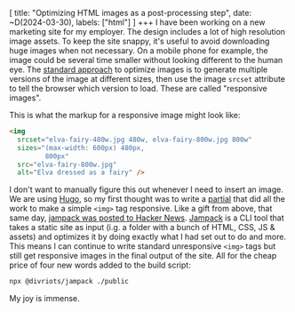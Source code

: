[
    title: "Optimizing HTML images as a post-processing step",
    date: ~D(2024-03-30),
    labels: ["html"]
]
+++
I have been working on a new marketing site for my employer. The design includes a lot of high resolution image assets. To keep the site snappy, it's useful to avoid downloading huge images when not necessary. On a mobile phone for example, the image could be several time smaller without looking different to the human eye. The [standard approach](https://developer.mozilla.org/en-US/docs/Learn/HTML/Multimedia_and_embedding/Responsive_images) to optimize images is to generate multiple versions of the image at different sizes, then use the image `srcset` attribute to tell the browser which version to load. These are called "responsive images".

This is what the markup for a responsive image might look like:
```html
<img
  srcset="elva-fairy-480w.jpg 480w, elva-fairy-800w.jpg 800w"
  sizes="(max-width: 600px) 480px,
         800px"
  src="elva-fairy-800w.jpg"
  alt="Elva dressed as a fairy" />

```
I don't want to manually figure this out whenever I need to insert an image. We are using [Hugo](https://gohugo.io/), so my first thought was to write a [partial](https://gohugo.io/templates/partials/) that did all the work to make a simple `<img>` tag responsive. Like a gift from above, that same day, [jampack was posted to Hacker News](https://news.ycombinator.com/item?id=39816836). [Jampack](https://jampack.divriots.com/) is a CLI tool that takes a static site as input (i.g. a folder with a bunch of HTML, CSS, JS & assets) and optimizes it by doing exactly what I had set out to do and more. This means I can continue to write standard unresponsive `<img>` tags but still get responsive images in the final output of the site. All for the cheap price of four new words added to the build script: 
```bash
npx @divriots/jampack ./public
```

My joy is immense.
